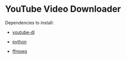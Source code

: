 # YouTube Video Downloader

Dependencies to install:

* [youtube-dl](https://github.com/ytdl-org/youtube-dl)

* [python](https://www.python.org/)

* [ffmpeg](https://linuxize.com/post/how-to-install-ffmpeg-on-ubuntu-18-04/)
